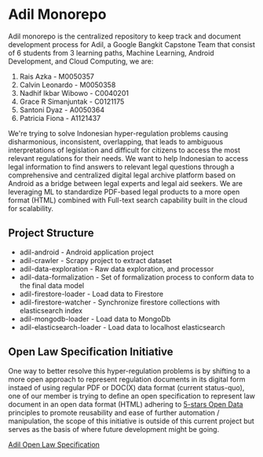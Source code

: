 # Adil Monorepo

Adil monorepo is the centralized repository to keep track and document development process for Adil, a Google Bangkit Capstone Team that consist of 6 students from 3 learning paths, Machine Learning, Android Development, and Cloud Computing, we are:

1. Rais Azka - M0050357
2. Calvin Leonardo - M0050358
3. Nadhif Ikbar Wibowo - C0040201
4. Grace R Simanjuntak - C0121175
5. Santoni Dyaz - A0050364
6. Patricia Fiona - A1121437

We're trying to solve Indonesian hyper-regulation problems causing disharmonious, inconsistent, overlapping, that leads to ambiguous interpretations of legislation and difficult for citizens to access the most relevant regulations for their needs. We want to help Indonesian to access legal information to find answers to relevant legal questions through a comprehensive and centralized digital legal archive platform based on Android as a bridge between legal experts and legal aid seekers. We are leveraging ML to standardize PDF-based legal products to a more open format (HTML) combined with Full-text search capability built in the cloud for scalability.

## Project Structure
* adil-android - Android application project
* adil-crawler - Scrapy project to extract dataset 
* adil-data-exploration - Raw data exploration, and processor
* adil-data-formalization - Set of formalization process to conform data to the final data model 
* adil-firestore-loader - Load data to Firestore
* adil-firestore-watcher - Synchronize firestore collections with elasticsearch index
* adil-mongodb-loader - Load data to MongoDb
* adil-elasticsearch-loader - Load data to localhost elasticsearch

## Open Law Specification Initiative

One way to better resolve this hyper-regulation problems is by shifting to a more open approach to represent regulation documents in its digital form instaed of using regular PDF or DOC(X) data format (current status-quo), one of our member is trying to define an open specification to represent law document in an open data format (HTML) adhering to [5-stars Open Data](https://5stardata.info/en/) principles to promote reusability and ease of further automation / manipulation, the scope of this initiative is outside of this current project but serves as the basis of where future development might be going.

[Adil Open Law Specification](https://github.com/nadhifikbarw/adil-open-law-specification)


